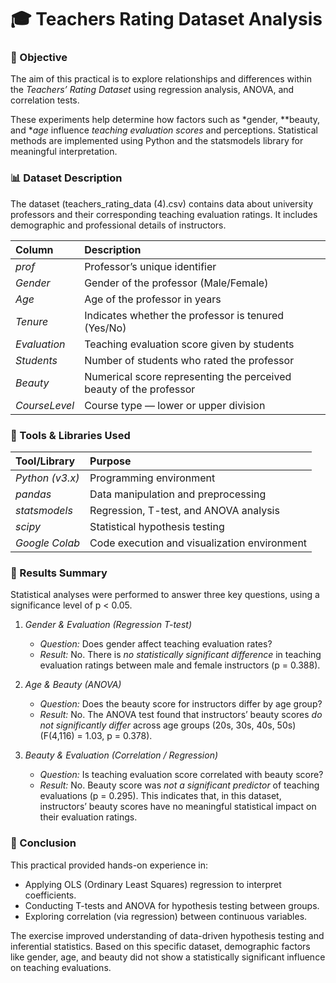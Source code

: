 # 🎓 Teachers Rating Dataset Analysis

### 🧭 Objective

The aim of this practical is to explore relationships and differences within the *Teachers’ Rating Dataset* using regression analysis, ANOVA, and correlation tests.

These experiments help determine how factors such as *gender, **beauty, and **age* influence *teaching evaluation scores* and perceptions. Statistical methods are implemented using Python and the statsmodels library for meaningful interpretation.

### 📊 Dataset Description

The dataset (teachers_rating_data (4).csv) contains data about university professors and their corresponding teaching evaluation ratings. It includes demographic and professional details of instructors.

| Column | Description |
| :--- | :--- |
| *prof* | Professor’s unique identifier |
| *Gender* | Gender of the professor (Male/Female) |
| *Age* | Age of the professor in years |
| *Tenure* | Indicates whether the professor is tenured (Yes/No) |
| *Evaluation* | Teaching evaluation score given by students |
| *Students* | Number of students who rated the professor |
| *Beauty* | Numerical score representing the perceived beauty of the professor |
| *CourseLevel* | Course type — lower or upper division |

### 🧰 Tools & Libraries Used

| Tool/Library | Purpose |
| :--- | :--- |
| *Python (v3.x)* | Programming environment |
| *pandas* | Data manipulation and preprocessing |
| *statsmodels* | Regression, T-test, and ANOVA analysis |
| *scipy* | Statistical hypothesis testing |
| *Google Colab* | Code execution and visualization environment |

### 🧾 Results Summary

Statistical analyses were performed to answer three key questions, using a significance level of p < 0.05.

1.  *Gender & Evaluation (Regression T-test)*
    * *Question:* Does gender affect teaching evaluation rates?
    * *Result:* No. There is *no statistically significant difference* in teaching evaluation ratings between male and female instructors (p = 0.388).

2.  *Age & Beauty (ANOVA)*
    * *Question:* Does the beauty score for instructors differ by age group?
    * *Result:* No. The ANOVA test found that instructors’ beauty scores *do not significantly differ* across age groups (20s, 30s, 40s, 50s) (F(4,116) = 1.03, p = 0.378).

3.  *Beauty & Evaluation (Correlation / Regression)*
    * *Question:* Is teaching evaluation score correlated with beauty score?
    * *Result:* No. Beauty score was *not a significant predictor* of teaching evaluations (p = 0.295). This indicates that, in this dataset, instructors’ beauty scores have no meaningful statistical impact on their evaluation ratings.

### 🏁 Conclusion

This practical provided hands-on experience in:

* Applying OLS (Ordinary Least Squares) regression to interpret coefficients.
* Conducting T-tests and ANOVA for hypothesis testing between groups.
* Exploring correlation (via regression) between continuous variables.

The exercise improved understanding of data-driven hypothesis testing and inferential statistics. Based on this specific dataset, demographic factors like gender, age, and beauty did not show a statistically significant influence on teaching evaluations.
